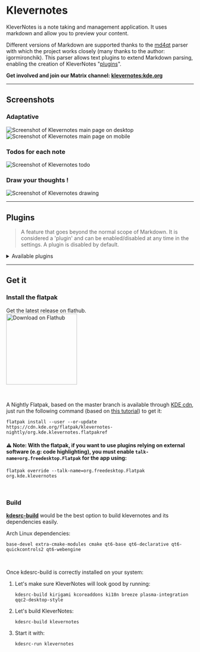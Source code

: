 <!--
    SPDX-License-Identifier: GPL-2.0-or-later
    SPDX-FileCopyrightText: 2022-2024 Louis Schul <schul9louis@gmail.com>
-->

# Klevernotes 

KleverNotes is a note taking and management application. It uses markdown and allow you to preview your content. 

Different versions of Markdown are supported thanks to the [md4qt](https://invent.kde.org/libraries/md4qt) parser with which the project works closely (many thanks to the author: igormironchik).
This parser allows text plugins to extend Markdown parsing, enabling the creation of KleverNotes "[plugins](https://invent.kde.org/office/klevernotes#plugins)". 

**Get involved and join our Matrix channel: [klevernotes:kde.org](https://matrix.to/#/#klevernotes:kde.org)**

___

## Screenshots

### Adaptative
![Screenshot of Klevernotes main page on desktop](https://cdn.kde.org/screenshots/klevernotes/main_note_desktop.png)
![Screenshot of Klevernotes main page on mobile](https://cdn.kde.org/screenshots/klevernotes/main_note_mobile.png)
### Todos for each note
![Screenshot of Klevernotes todo](https://cdn.kde.org/screenshots/klevernotes//todo_desktop.png)
### Draw your thoughts ! 
![Screenshot of  Klevernotes drawing](https://cdn.kde.org/screenshots/klevernotes//painting.png)

___

## Plugins
> A feature that goes beyond the normal scope of Markdown. 
> It is considered a 'plugin' and can be enabled/disabled at any time in the settings.
> A plugin is disabled by default.

<details><summary>Available plugins</summary>

### Note linking
Link your notes together. You can even link them to a specific header !

Use the following syntax to do so : 

`[[ Category/Group/Note:# header | displayed name ]]`

### Syntax highlighting
Highlight your blocks of code !

Use the following syntax to do so : 
```
    ```<lang>
        code goes here
    ```
```
Replace `<lang>` with the desired language :smile:

#### Supported highlighter:
- [KSyntaxHighlighter](https://invent.kde.org/frameworks/syntax-highlighting) 
- [Chroma](https://github.com/alecthomas/chroma)
- [Pygments](https://pygments.org/)

### Quick emoji
Quickly add emojis to your text !

Use the following syntax to do so :

`:emoji_name:`

You can also choose your preferred tone for the emoji. If a colored variant of the emoji is available, your preferred tone will be used by default.

### PlantUML
Create diagram with PlantUML.

Use the following syntax to do so :
```
    ```puml
    <PlantUML syntax>
    ```
```
or
```
    ```plantuml
    <PlantUML syntax>
    ```
```

[More info about PlantUML](https://plantuml.com/)

</details>

___

## Get it

### Install the flatpak
Get the latest release on flathub.<br>
<a href='https://flathub.org/apps/org.kde.klevernotes'><img width='190px' alt='Download on Flathub' src='https://flathub.org/assets/badges/flathub-badge-i-en.png'/></a>

<br>

A Nightly Flatpak, based on the master branch is available through [KDE cdn](https://cdn.kde.org/flatpak/klevernotes-nightly/), just run the following command (based on [this tutorial](https://userbase.kde.org/Tutorials/Flatpak#Nightly_KDE_apps)) to get it:

```
flatpak install --user --or-update https://cdn.kde.org/flatpak/klevernotes-nightly/org.kde.klevernotes.flatpakref
```

#### ⚠️ Note: With the flatpak, if you want to use plugins relying on external software (e.g: code highlighting), you must enable `talk-name=org.freedesktop.Flatpak` for the app using:

```
flatpak override --talk-name=org.freedesktop.Flatpak org.kde.klevernotes
```
<br>

### Build

**[kdesrc-build](https://invent.kde.org/sdk/kdesrc-build)** would be the best option to build klevernotes and its dependencies easily.


Arch Linux dependencies:
```
base-devel extra-cmake-modules cmake qt6-base qt6-declarative qt6-quickcontrols2 qt6-webengine
```

<br>

Once kdesrc-build is correctly installed on your system:

1. Let's make sure KleverNotes will look good by running:
    ```
    kdesrc-build kirigami kcoreaddons ki18n breeze plasma-integration qqc2-desktop-style
    ```

2. Let's build KleverNotes:
    ```
    kdesrc-build klevernotes
    ```

3. Start it with:
    ```
    kdesrc-run klevernotes
    ```
